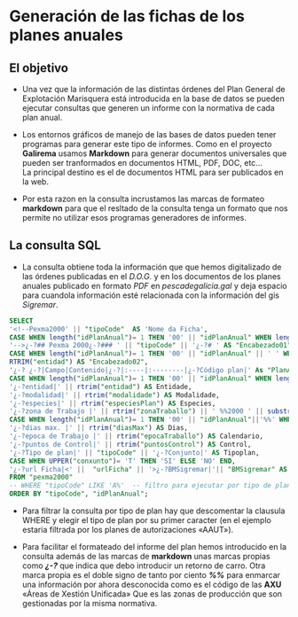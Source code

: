 # Generación de las fichas de los planes anuales

## El objetivo

* Una vez que la información de las distintas órdenes del Plan General de Explotación Marisquera está introducida en la base de datos se pueden ejecutar consultas que generen un informe con la normativa de cada plan anual.

* Los entornos gráficos de manejo de las bases de datos pueden tener programas para generar este tipo de informes. Como en el proyecto __Galirema__ usamos __Markdown__ para generar documentos universales que pueden ser tranformados en documentos HTML, PDF, DOC, etc...  
La principal destino es el de documentos HTML para ser publicados en la web.

* Por esta razon en la consulta incrustamos las marcas de formateo __markdown__ para que el resltado de la consulta tenga un formato que nos permite no utilizar esos programas generadores de informes.

## La consulta SQL

* La consulta obtiene toda la información que que hemos digitalizado de las órdenes publicadas en el _D.O.G._ y en los documentos de los planes anuales publicado en formato _PDF_ en _pescadegalicia.gal_ y deja espacio para cuandola información esté relacionada con la información del gis _Sigremar_.


```sql
SELECT 
'<!--Pexma2000' || "tipoCode"  AS 'Nome da Ficha',
CASE WHEN length("idPlanAnual")= 1 THEN '00' || "idPlanAnual" WHEN length("idPlanAnual")= 2 THEN '0'||"idPlanAnual" ELSE "idPlanAnual"  END AS "codplan1", -- Comentario inicial: Nombre del post
'-->¿-?## Pexma 2000¿-?### ' || "tipoCode" || '¿-?# ' AS "Encabezado01",
CASE WHEN length("idPlanAnual")= 1 THEN '00' || "idPlanAnual" || ' ' WHEN length("idPlanAnual")= 2 THEN '0' ||"idPlanAnual" || ' ' ELSE "idPlanAnual" || ' '  END AS codplan2, 
RTRIM("entidad") AS "Encabezado02",
'¿-? ¿-?|Campo|Contenido|¿-?|:----|:--------|¿-?Código plan|' As "PlanAnual",
CASE WHEN length("idPlanAnual")= 1 THEN '00' || "idPlanAnual" WHEN length("idPlanAnual")= 2 THEN '0'||"idPlanAnual" ELSE "idPlanAnual"  END AS 'codplan3', 
'¿-?entidad|' || rtrim("entidad") AS Entidade,
'¿-?modalidad|' || rtrim("modalidade") AS Modalidade,
'¿-?especies|' || rtrim("especiesPlan") AS Especies,
'¿-?zona de Trabajo |' || rtrim("zonaTraballo") || ' %%2000 ' || substr("tipoCode",1,1) AS Zona,
CASE WHEN length("idPlanAnual")= 1 THEN '00' || "idPlanAnual"||'%%' WHEN length("idPlanAnual")= 2 THEN '0' || "idPlanAnual"||'%%' ELSE "idPlanAnual"||'%%'  END AS "codplan4",
'¿-?dias max. |' || rtrim("diasMax") AS Dias,
'¿-?epoca de Trabajo |' || rtrim("epocaTraballo") AS Calendario,
'¿-?puntos de Control|' || rtrim("puntosControl") AS Control,
'¿-?Tipo de plan|' || "tipoCode" || '¿-?Conjunto|' AS Tipoplan,
CASE WHEN UPPER("conxunto")= 'T' THEN 'SI' ELSE 'NO' END,
'¿-?url Ficha|<' ||  "urlFicha" || '>¿-?BMSigremar|'|| "BMSigremar" AS "ShortURL-resto"
FROM "pexma2000"
-- WHERE "tipoCode" LIKE 'A%'  -- filtro para ejecutar por tipo de plan
ORDER BY "tipoCode", "idPlanAnual";
```

* Para filtrar la consulta por tipo de plan hay que descomentar la clausula WHERE y elegir el tipo de plan por su primer caracter (en el ejemplo estaria filtrada por los planes de autorizaciones «AAUT»).

* Para facilitar el formateado del informe del plan hemos introducido en la consulta además de las marcas de __markdown__ unas marcas propias como ___¿-?___ que indica que debo introducir un retorno de carro. Otra marca propia es el doble signo de tanto por ciento ___%%___ para enmarcar una información por ahora desconocida como es el código de las __AXU__ «Áreas de Xestión Unificada» Que es las zonas de producción que son gestionadas por la misma normativa.


